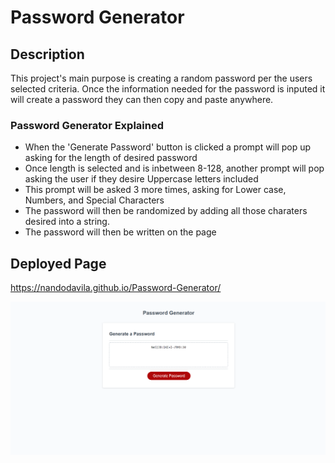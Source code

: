 # Password Generator

## Description 
This project's main purpose is creating a random password per the users selected criteria. 
Once the information needed for the password is inputed it will create a password they can then copy and paste anywhere.

### Password Generator Explained
* When the 'Generate Password' button is clicked a prompt will pop up asking for the length of desired password
* Once length is selected and is inbetween 8-128, another prompt will pop asking the user if they desire Uppercase letters included
* This prompt will be asked 3 more times, asking for Lower case, Numbers, and Special Characters
* The password will then be randomized by adding all those charaters desired into a string.
* The password will then be written on the page

## Deployed Page
https://nandodavila.github.io/Password-Generator/

![screenshot](assets/images/passwordGeneratorIMG.PNG)